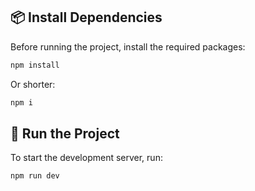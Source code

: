 ## 📦 Install Dependencies

Before running the project, install the required packages:

```bash
npm install
```

Or shorter:

```bash
npm i
```

## 🚀 Run the Project

To start the development server, run:

```bash
npm run dev
```